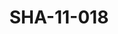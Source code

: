 ---
pid: SHA-11-018
title: SHA-11-018
language: ar
original_label: 
rights: شرحبيل احمد
location_of_original: شرحبيل احمد
photographer_or_studio: 
scanned_from: photograph 12.3 by 16.5
_date: '1966'
location: الخرطوم
description: استقبال فرقة هرامبي مع زعيم الازهري
additional_notes: 
permission_display: 'yes'
on_server: 'no'
on_website: 'no'
permalink: /photopages/ar/SHA-11-018
layout: photo-page
---